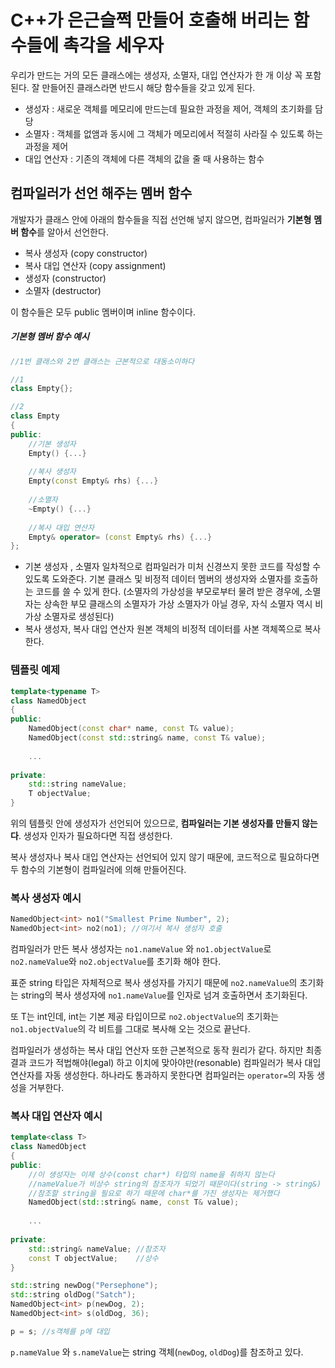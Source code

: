 # C++가 은근슬쩍 만들어 호출해 버리는 함수들에 촉각을 세우자

우리가 만드는 거의 모든 클래스에는 생성자, 소멸자, 대입 연산자가  한 개 이상 꼭 포함 된다. 잘 만들어진 클래스라면 반드시 해당 함수들을 갖고 있게 된다.

- 생성자 : 새로운 객체를 메모리에 만드는데 필요한 과정을 제어, 객체의 초기화를 담당
- 소멸자 : 객체를 없앰과 동시에 그 객체가 메모리에서 적절히 사라질 수 있도록 하는 과정을 제어
- 대입 연산자 : 기존의 객체에 다른 객체의 값을 줄 때 사용하는 함수



## 컴파일러가 선언 해주는 멤버 함수

개발자가 클래스 안에 아래의 함수들을 직접 선언해 넣지 않으면, 컴파일러가 **기본형** **멤버 함수**를 알아서 선언한다.

- 복사 생성자 (copy constructor)
- 복사 대입 연산자 (copy assignment)
- 생성자 (constructor)
- 소멸자 (destructor)

이 함수들은 모두 public 멤버이며 inline 함수이다.  



##### 기본형 멤버 함수 예시

```c++
//1번 클래스와 2번 클래스는 근본적으로 대동소이하다

//1
class Empty{};

//2
class Empty
{
public:
    //기본 생성자
    Empty() {...}
    
    //복사 생성자 
    Empty(const Empty& rhs) {...}
    
    //소멸자
    ~Empty() {...}
    
    //복사 대입 연산자
    Empty& operator= (const Empty& rhs) {...} 
};

```

  

- 기본 생성자 , 소멸자 
  일차적으로 컴파일러가 미처 신경쓰지 못한 코드를 작성할 수 있도록 도와준다. 기본 클래스 및 비정적 데이터 멤버의 생성자와 소멸자를 호출하는 코드를 쓸 수 있게 한다.
  (소멸자의 가상성을 부모로부터 물려 받은 경우에, 소멸자는 상속한 부모 클래스의 소멸자가 가상 소멸자가 아닐 경우, 자식 소멸자 역시 비가상 소멸자로 생성된다)
- 복사 생성자, 복사 대입 연산자
  원본 객체의 비정적 데이터를 사본 객체쪽으로 복사한다.  



### 템플릿 예제

```c++
template<typename T>
class NamedObject
{
public:
    NamedObject(const char* name, const T& value);
    NamedObject(const std::string& name, const T& value);
    
    ...
    
private:
    std::string nameValue;
    T objectValue;
}
```

위의 템플릿 안에 생성자가 선언되어 있으므로, **컴파일러는 기본 생성자를 만들지 않는다**. 생성자 인자가 필요하다면 직접 생성한다.   

복사 생성자나 복사 대입 연산자는 선언되어 있지 않기 때문에, 코드적으로 필요하다면 두 함수의 기본형이 컴파일러에 의해 만들어진다. 

  

### 복사 생성자 예시

```c++
NamedObject<int> no1("Smallest Prime Number", 2);
NamedObject<int> no2(no1); //여기서 복사 생성자 호출
```

  컴파일러가 만든 복사 생성자는 `no1.nameValue` 와 `no1.objectValue`로 `no2.nameValue`와 `no2.objectValue`를 초기화 해야 한다.

표준 string 타입은 자체적으로 복사 생성자를 가지기 때문에 `no2.nameValue`의 초기화는 string의 복사 생성자에 `no1.nameValue`를 인자로 넘겨 호출하면서 초기화된다.

또 T는 int인데, int는 기본 제공 타입이므로 `no2.objectValue`의 초기화는 `no1.objectValue`의 각 비트를 그대로 복사해 오는 것으로 끝난다.  

컴파일러가 생성하는 복사 대입 연산자 또한 근본적으로 동작 원리가 같다. 하지만 최종 결과 코드가 적법해야(legal) 하고 이치에 맞아야만(resonable) 컴파일러가 복사 대입 연산자를 자동 생성한다. 하나라도 통과하지 못한다면 컴파일러는 `operator=`의 자동 생성을 거부한다.  



### 복사 대입 연산자 예시

```c++
template<class T>
class NamedObject
{
public:
    //이 생성자는 이제 상수(const char*) 타입의 name을 취하지 않는다
    //nameValue가 비상수 string의 참조자가 되었기 때문이다(string -> string&)
    //참조할 string을 필요로 하기 때문에 char*를 가진 생성자는 제거했다
    NamedObject(std::string& name, const T& value);
    
    ...
    
private:
    std::string& nameValue; //참조자
    const T objectValue;    //상수
}
```

```c++
std::string newDog("Persephone");
std::string oldDog("Satch");
NamedObject<int> p(newDog, 2);
NamedObject<int> s(oldDog, 36);

p = s; //s객체를 p에 대입
```

`p.nameValue` 와 `s.nameValue`는 string 객체(`newDog`, `oldDog`)를 참조하고 있다. 
